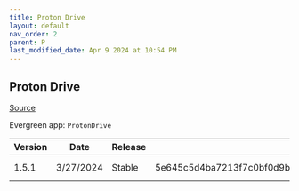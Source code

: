 ```yaml
---
title: Proton Drive
layout: default
nav_order: 2
parent: P
last_modified_date: Apr 9 2024 at 10:54 PM
---
```


## Proton Drive

[Source](https://proton.me/drive/)

Evergreen app: `ProtonDrive`

| Version | Date      | Release | Sha512                                                                                                                           | Type | URI                                                                                                                                                        |
| ------- | --------- | ------- | -------------------------------------------------------------------------------------------------------------------------------- | ---- | ---------------------------------------------------------------------------------------------------------------------------------------------------------- |
| 1.5.1   | 3/27/2024 | Stable  | 5e645c5d4ba7213f7c0bf0d9be815a73280ca6f70de53a191dc03e2bf2d34c56aa0ec043b22d3a92911e47721c584ac5b37233e30b1ba1355d19be44a6665483 | exe  | [https://proton.me/download/drive/windows/Proton%20Drive%20Setup%201.5.1.exe](https://proton.me/download/drive/windows/Proton%20Drive%20Setup%201.5.1.exe) |
